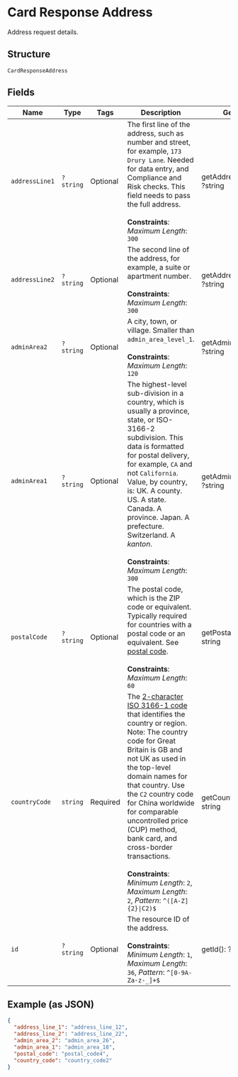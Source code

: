 
# Card Response Address

Address request details.

## Structure

`CardResponseAddress`

## Fields

| Name | Type | Tags | Description | Getter | Setter |
|  --- | --- | --- | --- | --- | --- |
| `addressLine1` | `?string` | Optional | The first line of the address, such as number and street, for example, `173 Drury Lane`. Needed for data entry, and Compliance and Risk checks. This field needs to pass the full address.<br><br>**Constraints**: *Maximum Length*: `300` | getAddressLine1(): ?string | setAddressLine1(?string addressLine1): void |
| `addressLine2` | `?string` | Optional | The second line of the address, for example, a suite or apartment number.<br><br>**Constraints**: *Maximum Length*: `300` | getAddressLine2(): ?string | setAddressLine2(?string addressLine2): void |
| `adminArea2` | `?string` | Optional | A city, town, or village. Smaller than `admin_area_level_1`.<br><br>**Constraints**: *Maximum Length*: `120` | getAdminArea2(): ?string | setAdminArea2(?string adminArea2): void |
| `adminArea1` | `?string` | Optional | The highest-level sub-division in a country, which is usually a province, state, or ISO-3166-2 subdivision. This data is formatted for postal delivery, for example, `CA` and not `California`. Value, by country, is: UK. A county. US. A state. Canada. A province. Japan. A prefecture. Switzerland. A *kanton*.<br><br>**Constraints**: *Maximum Length*: `300` | getAdminArea1(): ?string | setAdminArea1(?string adminArea1): void |
| `postalCode` | `?string` | Optional | The postal code, which is the ZIP code or equivalent. Typically required for countries with a postal code or an equivalent. See [postal code](https://en.wikipedia.org/wiki/Postal_code).<br><br>**Constraints**: *Maximum Length*: `60` | getPostalCode(): ?string | setPostalCode(?string postalCode): void |
| `countryCode` | `string` | Required | The [2-character ISO 3166-1 code](/api/rest/reference/country-codes/) that identifies the country or region. Note: The country code for Great Britain is GB and not UK as used in the top-level domain names for that country. Use the `C2` country code for China worldwide for comparable uncontrolled price (CUP) method, bank card, and cross-border transactions.<br><br>**Constraints**: *Minimum Length*: `2`, *Maximum Length*: `2`, *Pattern*: `^([A-Z]{2}\|C2)$` | getCountryCode(): string | setCountryCode(string countryCode): void |
| `id` | `?string` | Optional | The resource ID of the address.<br><br>**Constraints**: *Minimum Length*: `1`, *Maximum Length*: `36`, *Pattern*: `^[0-9A-Za-z-_]+$` | getId(): ?string | setId(?string id): void |

## Example (as JSON)

```json
{
  "address_line_1": "address_line_12",
  "address_line_2": "address_line_22",
  "admin_area_2": "admin_area_26",
  "admin_area_1": "admin_area_18",
  "postal_code": "postal_code4",
  "country_code": "country_code2"
}
```

